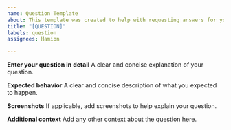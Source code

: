 ```yaml
---
name: Question Template
about: This template was created to help with requesting answers for your questions.
title: "[QUESTION]"
labels: question
assignees: Hamion

---
```


**Enter your question in detail**
A clear and concise explanation of your question.

**Expected behavior**
A clear and concise description of what you expected to happen.

**Screenshots**
If applicable, add screenshots to help explain your question.

**Additional context**
Add any other context about the question here.
